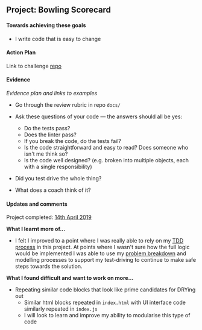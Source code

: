 ## Project: Bowling Scorecard

#### Towards achieving these goals

- I write code that is easy to change


#### Action Plan

Link to challenge [repo](https://github.com/makersacademy/bowling-challenge)


#### Evidence

_Evidence plan and links to examples_

- Go through the review rubric in repo `docs/`
- Ask these questions of your code — the answers should all be yes:
  - Do the tests pass?
  - Does the linter pass?
  - If you break the code, do the tests fail?
  - Is the code straightforward and easy to read? Does someone who isn't me think so?
  - Is the code well designed? (e.g. broken into multiple objects, each with a single responsibility)

- Did you test drive the whole thing?
- What does a coach think of it?


#### Updates and comments

Project completed: [14th April 2019](https://github.com/mattTea/bowling-challenge)


**What I learnt more of...**

- I felt I improved to a point where I was really able to rely on my [TDD process](https://github.com/mattTea/Portfolio/blob/master/processes/tdd.md) in this project. At points where I wasn't sure how the full logic would be implemented I was able to use my [problem breakdown](https://github.com/mattTea/Portfolio/blob/master/processes/problem_breakdown.md) and modelling processes to support my test-driving to continue to make safe steps towards the solution.


**What I found difficult and want to work on more...**

- Repeating similar code blocks that look like prime candidates for DRYing out
  - Similar html blocks repeated in `index.html` with UI interface code similarly repeated in `index.js`
  - I will look to learn and improve my ability to modularise this type of code
